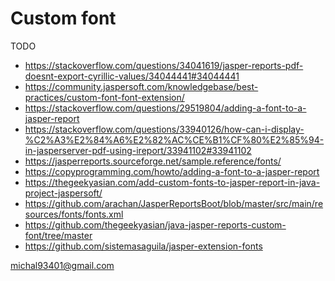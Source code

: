 # Custom font

TODO

- https://stackoverflow.com/questions/34041619/jasper-reports-pdf-doesnt-export-cyrillic-values/34044441#34044441
- https://community.jaspersoft.com/knowledgebase/best-practices/custom-font-font-extension/
- https://stackoverflow.com/questions/29519804/adding-a-font-to-a-jasper-report
- https://stackoverflow.com/questions/33940126/how-can-i-display-%C2%A3%E2%84%A6%E2%82%AC%CE%B1%CF%80%E2%85%94-in-jasperserver-pdf-using-ireport/33941102#33941102
- https://jasperreports.sourceforge.net/sample.reference/fonts/
- https://copyprogramming.com/howto/adding-a-font-to-a-jasper-report
- https://thegeekyasian.com/add-custom-fonts-to-jasper-report-in-java-project-jaspersoft/
- https://github.com/arachan/JasperReportsBoot/blob/master/src/main/resources/fonts/fonts.xml
- https://github.com/thegeekyasian/java-jasper-reports-custom-font/tree/master
- https://github.com/sistemasaguila/jasper-extension-fonts

michal93401@gmail.com
